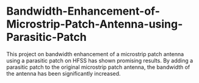 # Bandwidth-Enhancement-of-Microstrip-Patch-Antenna-using-Parasitic-Patch
This project on bandwidth enhancement of a microstrip patch antenna using
a parasitic patch on HFSS has shown promising results. By adding a parasitic patch to the
original microstrip patch antenna, the bandwidth of the antenna has been significantly increased.
